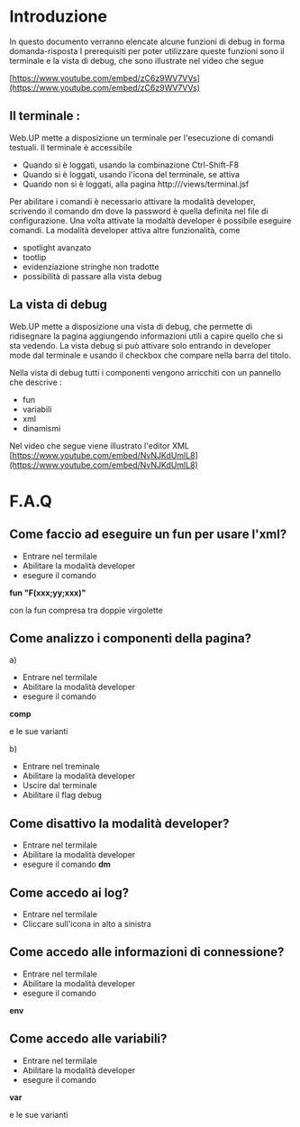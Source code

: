 
# Introduzione
In questo documento verranno elencate alcune funzioni di debug in forma domanda-risposta
I prerequisiti per poter utilizzare queste funzioni sono il terminale e la vista di debug, che sono illustrate nel video che segue

[https://www.youtube.com/embed/zC6z9WV7VVs](https://www.youtube.com/embed/zC6z9WV7VVs)

## Il terminale : 
Web.UP mette a disposizione un terminale per l'esecuzione di comandi testuali.
Il terminale è accessibile
* Quando si è loggati, usando la combinazione Ctrl-Shift-F8
* Quando si è loggati, usando l'icona del terminale, se attiva
* Quando non si è loggati, alla pagina http://<Indirizzo Webup>/views/terminal.jsf


Per abilitare i comandi è necessario attivare la modalità developer, scrivendo il comando
dm <password>
dove la password è quella definita nel file di configurazione.
Una volta attivate la modaltà developer è possibile eseguire comandi.
La modalità developer attiva altre funzionalità, come
* spotlight avanzato
* tootlip
* evidenziazione stringhe non tradotte
* possibilità di passare alla vista debug

## La vista di debug
Web.UP mette a disposizione una vista di debug, che permette di ridisegnare la pagina aggiungendo informazioni utili a capire quello che si sta vedendo.
La vista debug si può attivare solo entrando in developer mode dal terminale e usando il checkbox che compare nella barra del titolo.

Nella vista di debug tutti i componenti vengono arricchiti con un pannello che descrive : 
- fun
- variabili
- xml
- dinamismi

Nel video che segue viene illustrato l'editor XML
[https://www.youtube.com/embed/NvNJKdUmlL8](https://www.youtube.com/embed/NvNJKdUmlL8)

# F.A.Q

## Come faccio ad eseguire un fun per usare l'xml?

* Entrare nel termilale
* Abilitare la modalità developer
* esegure il comando

**fun "F(xxx;yy;xxx)"**

con la fun compresa tra doppie virgolette

## Come analizzo i componenti della pagina?

a)
* Entrare nel termilale
* Abilitare la modalità developer
* esegure il comando

**comp**

e le sue varianti

b)
* Entrare nel treminale
* Abilitare la modalità developer
* Uscire dal terminale
* Abilitare il flag debug

## Come disattivo la modalità developer?

* Entrare nel termilale
* Abilitare la modalità developer
* esegure il comando
**dm**

## Come accedo ai log?

* Entrare nel termilale
* Cliccare sull'icona in alto a sinistra

## Come accedo alle informazioni di connessione?

* Entrare nel termilale
* Abilitare la modalità developer
* esegure il comando

**env**


## Come accedo alle variabili?


* Entrare nel termilale
* Abilitare la modalità developer
* esegure il comando

**var**

e le sue varianti
